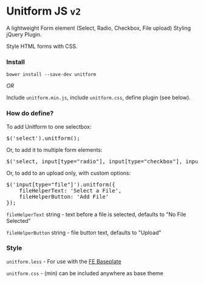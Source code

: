 # Unitform JS <code>v2</code>

A lightweight Form element (Select, Radio, Checkbox, File upload) Styling jQuery Plugin.

Style HTML forms with CSS.

### Install

<code>bower install --save-dev unitform</code>

*OR*

Include <code>unitform.min.js</code>, include <code>unitform.css</code>, define plugin (see below). 

### How do define?

To add Unitform to one selectbox:

<pre>$('select').unitform();</pre>

Or, to add it to multiple form elements:

<pre>$('select, input[type="radio"], input[type="checkbox"], input[type="file"]').unitform();</pre>

Or, to add to an upload only, with custom options:

<pre>
$('input[type="file"]').unitform({
	fileHelperText: 'Select a File',
	fileHelperButton: 'Add File'
});
</pre>

<code>fileHelperText</code> string - text before a file is selected, defaults to "No File Selected"

<code>fileHelperButton</code> string - file button text, defaults to "Upload"

### Style

<code>unitform.less</code> - For use with the [FE Baseplate](https://github.com/wahnbriefe/front-end-baseplate)

<code>unitform.css</code> - (min) can be included anywhere as base theme